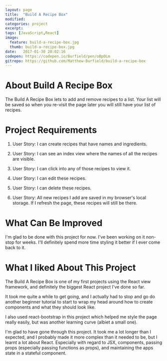 ```yaml
---
layout: page
title:  "Build A Recipe Box"
modified:
categories: project
excerpt:
tags: [JavaScript,React]
image: 
  feature: build-a-recipe-box.jpg
  thumb: build-a-recipe-box.jpg
date:   2017-01-30 20:02:16
codepen: https://codepen.io/Burfield/pen/oBpOLm
gitrepo: https://github.com/Matthew-Burfield/build-a-recipe-box
---
```


# About Build A Recipe Box

The Build A Recipe Box lets to add and remove recipes to a list. Your list will be saved so when you re-visit the page later you will still have your list of recipes.

# Project Requirements

1. User Story: I can create recipes that have names and ingredients.

2. User Story: I can see an index view where the names of all the recipes are visible.

3. User Story: I can click into any of those recipes to view it.

4. User Story: I can edit these recipes.

5. User Story: I can delete these recipes.

6. User Story: All new recipes I add are saved in my browser's local storage. If I refresh the page, these recipes will still be there.

# What Can Be Improved

I'm glad to be done with this project for now. I've been working on it non-stop for weeks. I'll definitely spend more time styling it better if I ever come back to it.

# What I liked About This Project

The Build A Recipe Box is one of my first projects using the React view framework, and definitely the biggest React project I've done so far.

It took me quite a while to get going, and I actually had to stop and go do another beginner tutorial to start to wrap my head around how to create components and what they should look like.

I also used react-bootstrap in this project which helped me style the page really easily, but was another learning curve (albiet a small one).

I'm glad to have gone through this project. It took me a lot longer than I expected, and I probably made it more complex than it needed to be, but I learnt a lot about React. Especially with regard to JSX, components, passing props (especially passing functions as props), and maintaining the apps state in a stateful component.